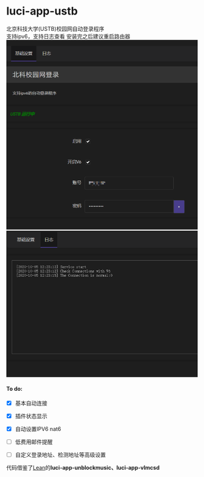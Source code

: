 # luci-app-ustb
北京科技大学(USTB)校园网自动登录程序    
支持ipv6，支持日志查看
安装完之后建议重启路由器
![主界面](./screenshot/1.png)
![日志](./screenshot/2.png)
#### To do:
- [x] 基本自动连接
- [x] 插件状态显示
- [x] 自动设置IPV6 nat6
- [ ] 低费用邮件提醒
- [ ] 自定义登录地址、检测地址等高级设置


代码借鉴了[Lean](https://github.com/coolsnowwolf/lede)的**luci-app-unblockmusic、luci-app-vlmcsd**
